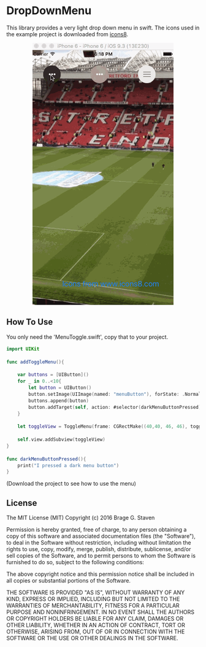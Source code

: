 DropDownMenu
=========

This library provides a very light drop down menu in swift. The icons used in the example project is downloaded from [icons8](www.icons8.com).

<p align="center"><img title="Open and close animation" src="https://raw.githubusercontent.com/Bragegs/DropDownMenu/master/ToggleMenu.gif"/></p>

How To Use
----------

You only need the 'MenuToggle.swift', copy that to your project.
```Swift
import UIKit

func addToggleMenu(){

    var buttons = [UIButton]()
    for _ in 0..<10{
        let button = UIButton()
        button.setImage(UIImage(named: "menuButton"), forState: .Normal)
        buttons.append(button)
        button.addTarget(self, action: #selector(darkMenuButtonPressed), forControlEvents: .TouchUpInside)
    }

    let toggleView = ToggleMenu(frame: CGRectMake((40,40, 46, 46), toggleImage: UIImage(named: "Toggle")!, menuButtons: buttons)

    self.view.addSubview(toggleView)
}

func darkMenuButtonPressed(){
    print("I pressed a dark menu button")
}

```

(Download the project to see how to use the menu)

## License

The MIT License (MIT)
Copyright (c) 2016 Brage G. Staven

Permission is hereby granted, free of charge, to any person obtaining a copy of this software and associated documentation files (the "Software"), to deal in the Software without restriction, including without limitation the rights to use, copy, modify, merge, publish, distribute, sublicense, and/or sell copies of the Software, and to permit persons to whom the Software is furnished to do so, subject to the following conditions:

The above copyright notice and this permission notice shall be included in all copies or substantial portions of the Software.

THE SOFTWARE IS PROVIDED "AS IS", WITHOUT WARRANTY OF ANY KIND, EXPRESS OR IMPLIED, INCLUDING BUT NOT LIMITED TO THE WARRANTIES OF MERCHANTABILITY, FITNESS FOR A PARTICULAR PURPOSE AND NONINFRINGEMENT. IN NO EVENT SHALL THE AUTHORS OR COPYRIGHT HOLDERS BE LIABLE FOR ANY CLAIM, DAMAGES OR OTHER LIABILITY, WHETHER IN AN ACTION OF CONTRACT, TORT OR OTHERWISE, ARISING FROM, OUT OF OR IN CONNECTION WITH THE SOFTWARE OR THE USE OR OTHER DEALINGS IN THE SOFTWARE.
